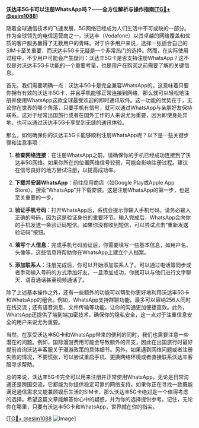 **沃达丰5G卡可以注册WhatsApp吗？——全方位解析与操作指南[[TG💪+ @esim1088](https://t.me/s/esim1088)]**

随着全球通信技术的飞速发展，5G网络已经成为人们生活中不可或缺的一部分。作为全球领先的电信运营商之一，沃达丰（Vodafone）以其卓越的网络覆盖和优质的客户服务赢得了无数用户的青睐。对于许多用户来说，选择一张适合自己的SIM卡至关重要，而沃达丰5G卡无疑是一个非常热门的选择。然而，在实际使用过程中，不少用户可能会产生疑问：沃达丰5G卡是否支持注册WhatsApp？这不仅是对沃达丰5G卡功能的一个重要考量，也是用户在购买之前需要了解的关键信息。

首先，我们需要明确一点：沃达丰5G卡是完全兼容WhatsApp的。这意味着只要你拥有有效的沃达丰5G卡，并且手机能够正常连接到网络，那么就可以轻松地注册并使用WhatsApp这款全球最受欢迎的即时通讯软件。这一功能的优势在于，无论你在世界的哪个角落，只要手机有信号，就可以通过WhatsApp与亲朋好友保持联系。这对于经常出国旅行或者在国外工作的人来说尤为重要，因为即使身处异地，也可以通过沃达丰5G卡享受到无缝的通讯体验。

那么，如何确保你的沃达丰5G卡能够顺利注册WhatsApp呢？以下是一些关键步骤和注意事项：

1. **检查网络连接**：在注册WhatsApp之前，请确保你的手机已经成功连接到了沃达丰5G网络。如果你所在的位置网络信号较弱，可能会影响注册过程。建议在信号良好的地方尝试注册，以提高成功率。

2. **下载并安装WhatsApp**：前往应用商店（如Google Play或Apple App Store），搜索“WhatsApp”并下载安装。这是注册WhatsApp的第一步，也是至关重要的一步。

3. **验证手机号码**：打开WhatsApp后，系统会提示你输入手机号码。请务必输入正确的号码，因为这是验证身份的重要环节。输入完成后，WhatsApp会向你的手机发送一条验证码短信。如果你没有收到短信，可以尝试点击“重新发送验证码”按钮。

4. **填写个人信息**：完成手机号码验证后，你需要填写一些基本信息，如用户名、头像等。这些信息将帮助你在WhatsApp上建立个人档案。

5. **添加联系人**：注册完成后，你可以开始添加联系人了。可以通过电话簿同步或者手动输入号码的方式添加好友。一旦添加成功，你就可以与他们进行文字聊天、语音通话甚至视频通话了。

除了上述基本操作之外，还有一些额外的功能可以帮助你更好地利用沃达丰5G卡和WhatsApp的组合。例如，WhatsApp支持群聊功能，最多可以容纳256人同时在线交流；还有语音消息、文件传输等功能，让你的沟通更加便捷高效。此外，WhatsApp还提供了端到端加密技术，确保你的隐私安全，这一点对于注重信息安全的用户来说尤为重要。

当然，在享受沃达丰5G卡和WhatsApp带来的便利的同时，我们也需要注意一些潜在的问题。例如，国际漫游费用可能会导致额外的开支，因此在出国旅行时最好提前咨询沃达丰客服关于漫游政策的具体细节。另外，如果遇到网络问题或者注册失败的情况，不要慌张，可以尝试重启手机、更换网络环境或者直接联系沃达丰客服寻求帮助。

总的来说，沃达丰5G卡完全可以用来注册并正常使用WhatsApp。无论是日常沟通还是跨国交流，它都能为你提供稳定可靠的网络支持。如果你正在寻找一款既能满足通信需求又能兼顾娱乐生活的SIM卡，那么沃达丰5G卡绝对是一个值得考虑的选择。希望这篇文章能解答你心中的疑惑，并为你的选择提供参考。记住，无论你在哪里，只要有沃达丰5G卡和WhatsApp，世界就在你的指尖。

[[TG💪+ @esim1088](https://t.me/s/esim1088) ![Image](https://i.postimg.cc/4NQfJmqS/Snipaste-2025-05-13-00-14-12.png)]